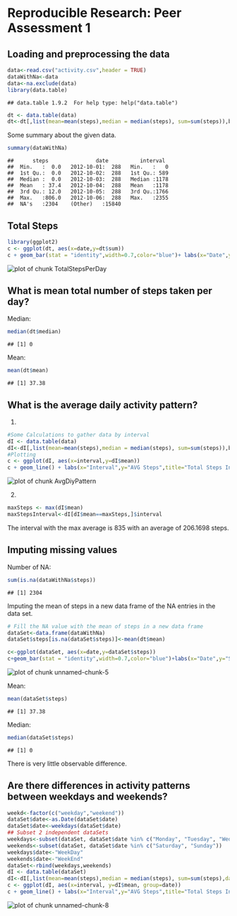 # Reproducible Research: Peer Assessment 1  


## Loading and preprocessing the data

```r
data<-read.csv("activity.csv",header = TRUE)
dataWithNa<-data
data<-na.exclude(data)
library(data.table)
```

```
## data.table 1.9.2  For help type: help("data.table")
```

```r
dt <- data.table(data)
dt<-dt[,list(mean=mean(steps),median = median(steps), sum=sum(steps)),by=date]
```

Some summary about the given data.

```r
summary(dataWithNa)
```

```
##      steps               date          interval   
##  Min.   :  0.0   2012-10-01:  288   Min.   :   0  
##  1st Qu.:  0.0   2012-10-02:  288   1st Qu.: 589  
##  Median :  0.0   2012-10-03:  288   Median :1178  
##  Mean   : 37.4   2012-10-04:  288   Mean   :1178  
##  3rd Qu.: 12.0   2012-10-05:  288   3rd Qu.:1766  
##  Max.   :806.0   2012-10-06:  288   Max.   :2355  
##  NA's   :2304    (Other)   :15840
```
 

## Total Steps

```r
library(ggplot2)
c <- ggplot(dt, aes(x=date,y=dt$sum))
c + geom_bar(stat = "identity",width=0.7,color="blue")+ labs(x="Date",y="Steps",title="Total Steps per Day")+ theme_bw(base_size=10)+ theme(axis.text.x=element_blank()) 
```

![plot of chunk TotalStepsPerDay](figure/TotalStepsPerDay.png) 

## What is mean total number of steps taken per day?
Median:  

```r
median(dt$median)
```

```
## [1] 0
```

Mean:  

```r
mean(dt$mean)
```

```
## [1] 37.38
```

## What is the average daily activity pattern?
1.  

```r
#Some Calculations to gather data by interval
dI <- data.table(data)
dI<-dI[,list(mean=mean(steps),median = median(steps), sum=sum(steps)),by=interval]
#Plotting
c <- ggplot(dI, aes(x=interval,y=dI$mean))
c + geom_line() + labs(x="Interval",y="AVG Steps",title="Total Steps Intervals") + theme_bw(base_size=10)
```

![plot of chunk AvgDiyPattern](figure/AvgDiyPattern.png) 
  
2.  

```r
maxSteps <- max(dI$mean)
maxStepsInterval<-dI[dI$mean==maxSteps,]$interval
```
The interval with the max average is 835 with an average of 206.1698 steps.

## Imputing missing values
Number of NA:  

```r
sum(is.na(dataWithNa$steps))
```

```
## [1] 2304
```


Imputing the mean of steps in a new data frame of the NA entries in the data set.

```r
# Fill the NA value with the mean of steps in a new data frame
dataSet<-data.frame(dataWithNa)
dataSet$steps[is.na(dataSet$steps)]<-mean(dt$mean)
```


```r
c<-ggplot(dataSet, aes(x=date,y=dataSet$steps))
c+geom_bar(stat = "identity",width=0.7,color="blue")+labs(x="Date",y="Steps",title="Total Steps per Day")+theme_bw(base_size=10) + theme(axis.text.x=element_blank())
```

![plot of chunk unnamed-chunk-5](figure/unnamed-chunk-5.png) 
  
Mean:  

```r
mean(dataSet$steps)
```

```
## [1] 37.38
```
  
Median:

```r
median(dataSet$steps)
```

```
## [1] 0
```
There is very little observable difference.

## Are there differences in activity patterns between weekdays and weekends?

```r
weekd<-factor(c("weekday","weekend"))
dataSet$date<-as.Date(dataSet$date)
dataSet$date<-weekdays(dataSet$date)
## Subset 2 independent dataSets
weekdays<-subset(dataSet, dataSet$date %in% c("Monday", "Tuesday", "Wednesday", "Thursday", "Friday"))
weekends<-subset(dataSet, dataSet$date %in% c("Saturday", "Sunday"))
weekdays$date<-"WeekDay"
weekends$date<-"WeekEnd"
dataSet<-rbind(weekdays,weekends)
dI <- data.table(dataSet)
dI<-dI[,list(mean=mean(steps),median = median(steps), sum=sum(steps),date=date),by=list(interval,date)]
c <- ggplot(dI, aes(x=interval, y=dI$mean, group=date))
c + geom_line() + labs(x="Interval",y="AVG Steps",title="Total Steps Intervals") + theme_bw(base_size=10) + facet_grid(date ~ .)
```

![plot of chunk unnamed-chunk-8](figure/unnamed-chunk-8.png) 



